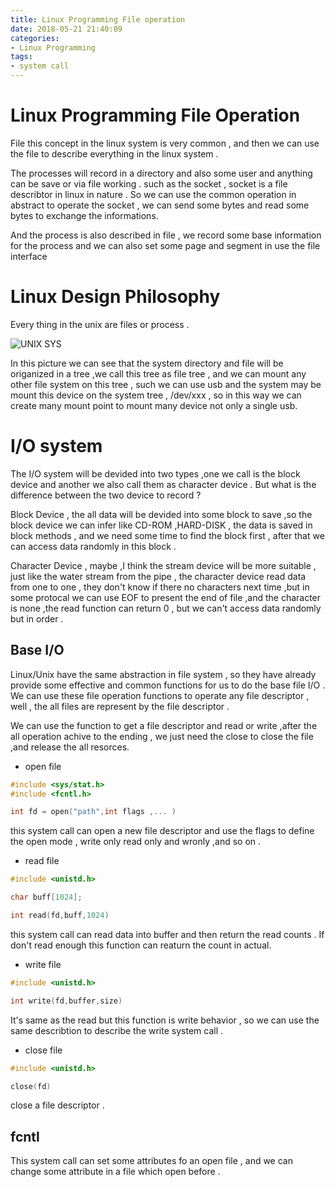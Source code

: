 ```yaml
---
title: Linux Programming File operation
date: 2018-05-21 21:40:09
categories:
- Linux Programming
tags:
- system call
---
```


# Linux Programming File Operation 

File this concept in the linux system is very common , and then we can use the file to describe everything in the linux system .

The processes will record in a directory and also some user and anything can be save or via file working . such as the socket , socket is a file describtor in linux in nature . So we can use the common operation in abstract to operate the socket , we can send some bytes and read some bytes to exchange the informations.

And the process is also described in file , we record some base information for the process and we can also set some page and segment in use the file interface 

<!--more-->

# Linux Design Philosophy

Every thing in the unix are files or process .

![UNIX SYS](http://ww1.sinaimg.cn/mw690/0079qc5ply1frkz09q41xj31ww1cr0xj.jpg)

In this picture we can see that the system directory and file will be origanized in a tree ,we call this tree as file tree , and we can mount any other file system on this tree , such we can use usb and the system may be mount this device on the system tree , /dev/xxx , so in this way we can create many mount point to mount many device not only a single usb.

# I/O system 

The I/O system will be devided into two types ,one we call is the block device and another we also call them as character device . But what is the difference between the two device to record ?

Block Device , the all data will be devided into some block to save ,so the block device we can infer like CD-ROM ,HARD-DISK , the data is saved in block methods , and we need some time to find the block first , after that we can access data randomly in this block .

Character Device , maybe ,I think the stream device will be more suitable , just like the water stream from the pipe , the character device read data from one to one , they don't know if there no characters next time ,but in some protocal we can use EOF to present the end of file ,and the character is none ,the read function can return 0 , but we can't access data randomly but in order .

## Base I/O

Linux/Unix have the same abstraction in file system , so they have already provide some effective and common functions for us to do the base file I/O . We can use these file operation functions to operate any file descriptor , well , the all files are represent by the file descriptor .

We can use the function to get a file descriptor and read or write ,after the all operation achive to the ending , we just need the close to close the file ,and release the all resorces.

* open file 

```c
#include <sys/stat.h>
#include <fcntl.h>

int fd = open("path",int flags ,... )
```

this system call can open a new file descriptor and use the flags to define the open mode , write only read only and wronly ,and so on .

* read file 

```c
#include <unistd.h>

char buff[1024];

int read(fd,buff,1024)
```

this system call can read data into buffer and then return the read counts . If don't read enough this function can reaturn the count in actual.

* write file

```c
#include <unistd.h>

int write(fd,buffer,size)
``` 

It's same as the read but this function is write behavior , so we can use the same describtion to describe the write system call .

* close file  

```c
#include <unistd.h>

close(fd)
```

close a file descriptor .

## fcntl

This system call can set some attributes fo an open file , and we can change some attribute in a file which open before .

